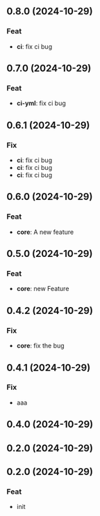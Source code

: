 ## 0.8.0 (2024-10-29)

### Feat

- **ci**: fix ci bug

## 0.7.0 (2024-10-29)

### Feat

- **ci-yml**: fix ci bug

## 0.6.1 (2024-10-29)

### Fix

- **ci**: fix ci bug
- **ci**: fix ci bug
- **ci**: fix ci bug

## 0.6.0 (2024-10-29)

### Feat

- **core**: A new feature

## 0.5.0 (2024-10-29)

### Feat

- **core**: new Feature

## 0.4.2 (2024-10-29)

### Fix

- **core**: fix the bug

## 0.4.1 (2024-10-29)

### Fix

- aaa

## 0.4.0 (2024-10-29)

## 0.2.0 (2024-10-29)

## 0.2.0 (2024-10-29)

### Feat

- init
